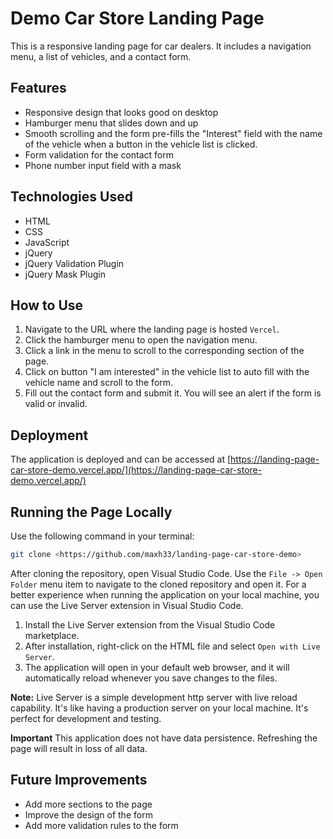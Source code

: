 # Demo Car Store Landing Page

This is a responsive landing page for car dealers. It includes a navigation menu, a list of vehicles, and a contact form.

## Features

- Responsive design that looks good on desktop
- Hamburger menu that slides down and up
- Smooth scrolling and the form pre-fills the "Interest" field with the name of the vehicle when a button in the vehicle list is clicked.
- Form validation for the contact form
- Phone number input field with a mask

## Technologies Used

- HTML
- CSS
- JavaScript
- jQuery
- jQuery Validation Plugin
- jQuery Mask Plugin

## How to Use

1. Navigate to the URL where the landing page is hosted `Vercel`.
2. Click the hamburger menu to open the navigation menu.
3. Click a link in the menu to scroll to the corresponding section of the page.
4. Click on button "I am interested" in the vehicle list to auto fill with the vehicle name and scroll to the form.
5. Fill out the contact form and submit it. You will see an alert if the form is valid or invalid.

## Deployment

The application is deployed and can be accessed at [https://landing-page-car-store-demo.vercel.app/](https://landing-page-car-store-demo.vercel.app/)

## Running the Page Locally

Use the following command in your terminal:

```bash
git clone <https://github.com/maxh33/landing-page-car-store-demo>
```
After cloning the repository, open Visual Studio Code.
Use the `File -> Open Folder` menu item to navigate to the cloned repository and open it.
For a better experience when running the application on your local machine, you can use the Live Server extension in Visual Studio Code.

1. Install the Live Server extension from the Visual Studio Code marketplace.
2. After installation, right-click on the HTML file and select `Open with Live Server`.
3. The application will open in your default web browser, and it will automatically reload whenever you save changes to the files.

**Note:** Live Server is a simple development http server with live reload capability. It's like having a production server on your local machine. It's perfect for development and testing.

**Important**
This application does not have data persistence. Refreshing the page will result in loss of all data.

## Future Improvements

- Add more sections to the page
- Improve the design of the form
- Add more validation rules to the form